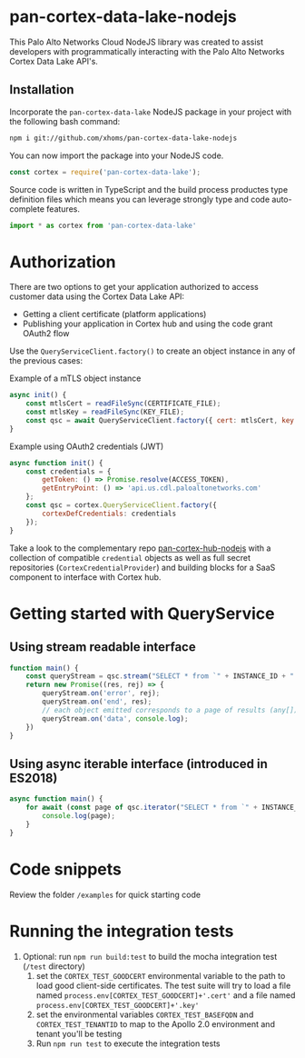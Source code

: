 # pan-cortex-data-lake-nodejs
This Palo Alto Networks Cloud NodeJS library was created to assist developers
with programmatically interacting with the Palo Alto Networks Cortex Data Lake
API's.

## Installation
Incorporate the `pan-cortex-data-lake` NodeJS package in your project with the following
bash command:

```bash
npm i git://github.com/xhoms/pan-cortex-data-lake-nodejs
```

You can now import the package into your NodeJS code.

```javascript
const cortex = require('pan-cortex-data-lake');
```

Source code is written in TypeScript and the build process productes type
definition files which means you can leverage strongly type and code
auto-complete features.

```ts
import * as cortex from 'pan-cortex-data-lake'
```

# Authorization
There are two options to get your application authorized to access customer data
using the Cortex Data Lake API:
* Getting a client certificate (platform applications)
* Publishing your application in Cortex hub and using the code grant OAuth2 flow

Use the `QueryServiceClient.factory()` to create an object instance in any of
the previous cases:

Example of a mTLS object instance
```javascript
async init() {
    const mtlsCert = readFileSync(CERTIFICATE_FILE);
    const mtlsKey = readFileSync(KEY_FILE);
    const qsc = await QueryServiceClient.factory({ cert: mtlsCert, key: mtlsKey });
}
```

Example using OAuth2 credentials (JWT)
```javascript
async function init() {
    const credentials = {
        getToken: () => Promise.resolve(ACCESS_TOKEN),
        getEntryPoint: () => 'api.us.cdl.paloaltonetworks.com'
    };
    const qsc = cortex.QueryServiceClient.factory({
        cortexDefCredentials: credentials
    });
}
```

Take a look to the complementary repo [pan-cortex-hub-nodejs](https://github.com/xhoms/pan-cortex-hub-nodejs)
with a collection of compatible `credential` objects as well as full secret
repositories (`CortexCredentialProvider`) and building blocks for a SaaS
component to interface with Cortex hub.

# Getting started with QueryService
## Using stream readable interface
```javascript
function main() {
    const queryStream = qsc.stream("SELECT * from `" + INSTANCE_ID + ".firewall.traffic` LIMIT 10");
    return new Promise((res, rej) => {
        queryStream.on('error', rej);
        queryStream.on('end', res);
        // each object emitted corresponds to a page of results (any[])
        queryStream.on('data', console.log);
    })
}
```
## Using async iterable interface (introduced in ES2018)
```javascript
async function main() {
    for await (const page of qsc.iterator("SELECT * from `" + INSTANCE_ID + ".firewall.traffic` LIMIT 10")) {
        console.log(page);
    }
}
```
# Code snippets
Review the folder `/examples` for quick starting code

# Running the integration tests
1. Optional: run `npm run build:test` to build the mocha integration test (`/test` directory)
    1. set the `CORTEX_TEST_GOODCERT` environmental variable to the path to load good client-side certificates. The test suite will try to load a file named `process.env[CORTEX_TEST_GOODCERT]+'.cert'` and a file named `process.env[CORTEX_TEST_GOODCERT]+'.key'`
    2. set the environmental variables `CORTEX_TEST_BASEFQDN` and `CORTEX_TEST_TENANTID` to map to the Apollo 2.0 environment and tenant you'll be testing
    3. Run `npm run test` to execute the integration tests
